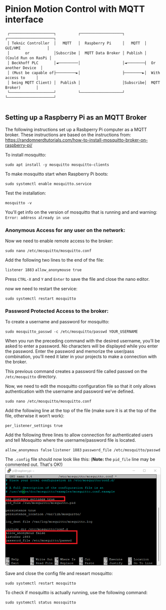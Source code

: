 # Pinion Motion Control with MQTT interface
```                                                               
 ┌────────────────────┐          ┌───────────────────┐         ┌─────────────────────┐ 
 │ Teknic Controller  │   MQTT   │  Raspberry Pi     │   MQTT  │  GUI/HMI            │ 
 │       or           │Subscribe │  MQTT Data Broker │ Publish │ (Could Run on RasPi │ 
 │ Beckhoff PLC       │◄─────────│                   │◄────────┤  Or another Device  │ 
 │ (Must be capable of├─────────►│                   ├────────►│  With access to     │ 
 │ being MQTT Client) │  Publish │                   │Subscribe│  MQTT Broker)       │ 
 └────────────────────┘          └───────────────────┘         └─────────────────────┘ 
                                                                                       
```


## Setting up a Raspberry Pi as an MQTT Broker
The following instructions set up a Rasbperry Pi computer as a MQTT broker.  These instructions are based on the instructions from: https://randomnerdtutorials.com/how-to-install-mosquitto-broker-on-raspberry-pi/

To install mosquitto: 

`sudo apt install -y mosquitto mosquitto-clients`

To make mosquitto start when Raspberry Pi boots: 

`sudo systemctl enable mosquitto.service`

Test the installation:

`mosquitto -v`

You'll get info on the version of  mosquitto that is running and and warning: `Error: address already in use`

### Anonymous Access for any user on the network: 
Now we need to enable remote access to the broker:

`sudo nano /etc/mosquitto/mosquitto.conf`

Add the following two lines to the end of the file: 

`listener 1883`
`allow_anonymouse true`

Press `CTRL-X` and `Y` and `Enter` to save the file and close the nano editor.

now we need to restart the service:

`sudo systemctl restart mosquitto`

### Password Protected Access to the broker: 
To create a username and password for mosquitto: 

`sudo mosquitto_passwd -c /etc/mosquitto/passwd YOUR_USERNAME`

When you run the preceding command with the desired username, you’ll be asked to enter a password. No characters will be displayed while you enter the password. Enter the password and memorize the user/pass combination, you’ll need it later in your projects to make a connection with the broker.

This previous command creates a password file called passwd on the `/etc/mosquitto` directory.

Now, we need to edit the mosquitto configuration file so that it only allows authentication with the username and password we’ve defined.

`sudo nano /etc/mosquitto/mosquitto.conf`

Add the following line at the top of the file (make sure it is at the top of the file, otherwise it won’t work):

`per_listener_settings true`

Add the following three lines to allow connection for authenticated users and tell Mosquitto where the username/password file is located.

`allow_anonymous false`
`listener 1883`
`password_file /etc/mosquitto/passwd`

The `.config` file should now look like this: (**Note:** the `pid_file` line may be commented out.  That's OK!)
![Config File](Mosquitto-broker-config-file-authentication-user-pass.webp "Complete Config File")

Save and close the config file and researt mosquitto:

`sudo systemctl restart mosquitto`

To check if mosquitto is actually running, use the following command: 

`sudo systemctl status mossquitto`